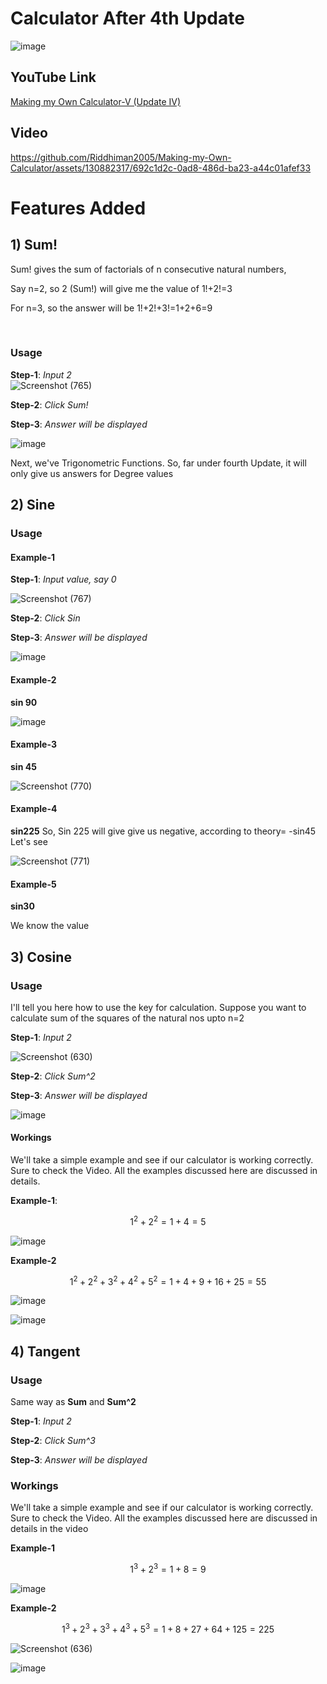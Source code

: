 
# Calculator After 4th Update #

![image](https://github.com/Riddhiman2005/Making-my-Own-Calculator/assets/130882317/d0a31731-7ba3-4fd3-af96-684feaa39619)



## YouTube Link ##

[Making my Own Calculator-V (Update IV)](https://youtu.be/JwPuloQ-y5c)


## Video #

https://github.com/Riddhiman2005/Making-my-Own-Calculator/assets/130882317/692c1d2c-0ad8-486d-ba23-a44c01afef33



# Features Added #


## 1) Sum! ##

Sum! gives the sum of factorials of n consecutive natural numbers, 

Say n=2, so 2 (Sum!) will give me the value of 1!+2!=3

For n=3, so the answer will be 1!+2!+3!=1+2+6=9

<br>

### Usage ###
**Step-1**: *Input 2* <br>
![Screenshot (765)](https://github.com/Riddhiman2005/Making-my-Own-Calculator/assets/130882317/c5af529d-8018-4ee0-bc15-ea740af6d653)


**Step-2**: *Click Sum!* <br>

**Step-3**: *Answer will be displayed* <br>


![image](https://github.com/Riddhiman2005/Making-my-Own-Calculator/assets/130882317/d30ee34c-368b-4e05-98a5-2f7d5c91ce83)


Next, we've Trigonometric Functions. So, far under fourth Update, it will only give us answers for Degree values


##  2) Sine ##

### Usage ###

#### Example-1 ####
**Step-1**: *Input value, say 0* <br>

![Screenshot (767)](https://github.com/Riddhiman2005/Making-my-Own-Calculator/assets/130882317/3f1349ef-c1b0-4cb8-951c-8be2d6e22ee6)

**Step-2**: *Click Sin* <br>

**Step-3**: *Answer will be displayed* <br>

![image](https://github.com/Riddhiman2005/Making-my-Own-Calculator/assets/130882317/795990ef-db28-4bdd-9265-e58d4bc11870)

#### Example-2 ####

**sin 90**

![image](https://github.com/Riddhiman2005/Making-my-Own-Calculator/assets/130882317/b79784b5-ee68-4b51-bc32-79c74461dd92)


#### Example-3 ####

**sin 45**

![Screenshot (770)](https://github.com/Riddhiman2005/Making-my-Own-Calculator/assets/130882317/9066ba70-39fb-4065-a4ca-53a2d9f87bfb)


#### Example-4 ####

**sin225**
So, Sin 225 will give give us negative, according to theory= -sin45
Let's see

![Screenshot (771)](https://github.com/Riddhiman2005/Making-my-Own-Calculator/assets/130882317/8a592d5e-a37e-4668-88de-0b4034525d3f)



####  Example-5 ####

**sin30**

We know the value 


## 3) Cosine ##

### Usage ###

I'll tell you here how to use the key for calculation.
Suppose you want to calculate sum of the squares of the natural nos upto n=2

**Step-1**: *Input 2* <br>

![Screenshot (630)](https://github.com/Riddhiman2005/Making-my-Own-Calculator/assets/130882317/62967730-897f-44cc-9748-f64a1f1e0d8e)


**Step-2**: *Click Sum^2* <br>

**Step-3**: *Answer will be displayed* <br>

![image](https://github.com/Riddhiman2005/Making-my-Own-Calculator/assets/130882317/b2ebd486-19f1-4f87-b8e7-1d1e1abc9093)

#### Workings ####

We'll take a simple example and see if our calculator is working correctly. Sure to check the Video. All the examples discussed here are discussed in details.

**Example-1**:


$$1^2 + 2^2= 1+4=5$$

![image](https://github.com/Riddhiman2005/Making-my-Own-Calculator/assets/130882317/b2ebd486-19f1-4f87-b8e7-1d1e1abc9093)


**Example-2**

$$1^2+ 2^2+3^2+4^2+5^2= 1+4+9+16+25=55$$

![image](https://github.com/Riddhiman2005/Making-my-Own-Calculator/assets/130882317/ff4100cf-dded-42f3-b26f-72c4182338b1)

![image](https://github.com/Riddhiman2005/Making-my-Own-Calculator/assets/130882317/d0641a19-529a-45fb-b5a5-697cbca5c4cb)


##  4) Tangent ##

### Usage ###

Same way as **Sum** and **Sum^2**

**Step-1**: *Input 2* <br>




**Step-2**: *Click Sum^3* <br>

**Step-3**: *Answer will be displayed* <br>



### Workings ###

We'll take a simple example and see if our calculator is working correctly. Sure to check the Video. All the examples discussed here are discussed in details in the video

**Example-1**

$$1^3 + 2^3= 1+8=9$$

![image](https://github.com/Riddhiman2005/Making-my-Own-Calculator/assets/130882317/00e5b8df-5860-4363-970f-a1d2a0e8ed3e)

**Example-2**

$$1^3+ 2^3+3^3+4^3+5^3=1+8+27+64+125=225$$

![Screenshot (636)](https://github.com/Riddhiman2005/Making-my-Own-Calculator/assets/130882317/7ea3d023-3084-4838-a9d8-e9ae7df0d489)


![image](https://github.com/Riddhiman2005/Making-my-Own-Calculator/assets/130882317/b1c2ea81-6330-4710-81c9-d97e509487e6)



